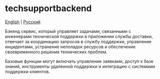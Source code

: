 # techsupportbackend

[English](techsupportbackend.md) | [Русский](techsupportbackend.ru.md)

Бэкенд сервис, который управляет задачами, связанными с инженерами технической поддержки в приложении службы доставки, отвечает за координацию запросов в службу поддержки, управление инцидентами, устранение неполадок ресурсов и обеспечение своевременного решения технических проблем.

Базовые функции могут включать управление заявками, доступ к базе знаний, инструменты удаленной поддержки и интеграцию с системами поддержки клиентов.
